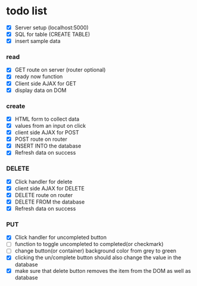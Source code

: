 # todo list
- [x] Server setup (localhost:5000)
- [x] SQL for table (CREATE TABLE)
- [x] insert sample data

### read
- [x] GET route on server (router optional)
- [x] ready now function
- [x] Client side AJAX for GET
- [x] display data on DOM

### create

- [x] HTML form to collect data
- [x] values from an input on click
- [x] client side AJAX for POST
- [x] POST route on router
- [x] INSERT INTO the database
- [x] Refresh data on success

### DELETE

- [x] Click handler for delete
- [x] client side AJAX for DELETE
- [x] DELETE route on router
- [x] DELETE FROM the database
- [x] Refresh data on success

### PUT

- [x] Click handler for uncompleted button
- [ ] function to toggle uncompleted to completed(or checkmark)
- [ ] change button(or container) background color from grey to green
- [x] clicking the un/complete button should also change the value in the database
- [x] make sure that delete button removes the item from the DOM as well as database
